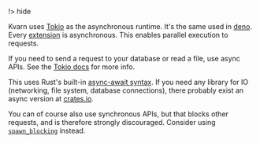 !> hide
<head>
    <title>Async | Kvarn</title>
    <meta name="permalinks" content="not-titles"> <!-- part of JS on icelk.dev & kvarn.org, options: disabled|enabled|not-titles -->
    <meta name="description" content="Asynchronous layout in Kvarn.">
</head>

Kvarn uses [Tokio](https://tokio.rs) as the asynchronous runtime. It's the same used in [deno](https://deno.land).
Every [extension](/extensions/) is asynchronous. This enables parallel execution to requests.

If you need to send a request to your database or read a file, use async APIs. See the [Tokio docs](https://docs.rs/tokio/)
for more info.

This uses Rust's built-in [async-await syntax](https://rust-lang.github.io/async-book/01_getting_started/04_async_await_primer.html).
If you need any library for IO (networking, file system, database connections), there probably exist an async version at [crates.io](https://crates.io).

You can of course also use synchronous APIs, but that blocks other requests, and is therefore strongly discouraged.
Consider using [`spawn_blocking`](https://docs.rs/tokio/latest/tokio/task/fn.spawn_blocking.html) instead.
